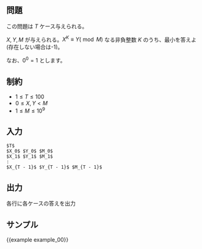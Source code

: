 問題
---------

この問題は $T$ ケース与えられる。

$X, Y, M$ が与えられる。$X^K \equiv Y (\bmod M)$ なる非負整数 $K$ のうち、最小を答えよ(存在しない場合は-1)。

なお、$0^0 = 1$ とします。

制約
---------

- $1 \leq T \leq 100$
- $0 \leq X, Y < M$
- $1 \leq M \leq 10^9$

入力
---------

```
$T$
$X_0$ $Y_0$ $M_0$
$X_1$ $Y_1$ $M_1$
:
$X_{T - 1}$ $Y_{T - 1}$ $M_{T - 1}$
```

出力
---------

各行に各ケースの答えを出力

サンプル
---------

{{example example_00}}
